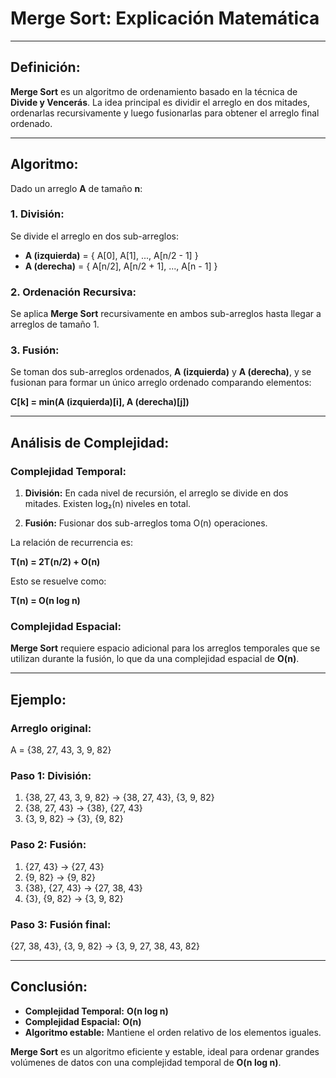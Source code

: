 # Merge Sort: Explicación Matemática

---

## Definición:

**Merge Sort** es un algoritmo de ordenamiento basado en la técnica de **Divide y Vencerás**. La idea principal es dividir el arreglo en dos mitades, ordenarlas recursivamente y luego fusionarlas para obtener el arreglo final ordenado.

---

## Algoritmo:

Dado un arreglo **A** de tamaño **n**:

### 1. División:

Se divide el arreglo en dos sub-arreglos:

- **A (izquierda)** = { A[0], A[1], ..., A[n/2 - 1] }
- **A (derecha)** = { A[n/2], A[n/2 + 1], ..., A[n - 1] }

### 2. Ordenación Recursiva:

Se aplica **Merge Sort** recursivamente en ambos sub-arreglos hasta llegar a arreglos de tamaño 1.

### 3. Fusión:

Se toman dos sub-arreglos ordenados, **A (izquierda)** y **A (derecha)**, y se fusionan para formar un único arreglo ordenado comparando elementos:

**C[k] = min(A (izquierda)[i], A (derecha)[j])**

---

## Análisis de Complejidad:

### Complejidad Temporal:

1. **División:** En cada nivel de recursión, el arreglo se divide en dos mitades. Existen log₂(n) niveles en total.

2. **Fusión:** Fusionar dos sub-arreglos toma O(n) operaciones.

La relación de recurrencia es:

**T(n) = 2T(n/2) + O(n)**

Esto se resuelve como:

**T(n) = O(n log n)**

### Complejidad Espacial:

**Merge Sort** requiere espacio adicional para los arreglos temporales que se utilizan durante la fusión, lo que da una complejidad espacial de **O(n)**.

---

## Ejemplo:

### Arreglo original:

A = {38, 27, 43, 3, 9, 82}

### Paso 1: División:

1. {38, 27, 43, 3, 9, 82} → {38, 27, 43}, {3, 9, 82}
2. {38, 27, 43} → {38}, {27, 43}
3. {3, 9, 82} → {3}, {9, 82}

### Paso 2: Fusión:

1. {27, 43} → {27, 43}
2. {9, 82} → {9, 82}
3. {38}, {27, 43} → {27, 38, 43}
4. {3}, {9, 82} → {3, 9, 82}

### Paso 3: Fusión final:

{27, 38, 43}, {3, 9, 82} → {3, 9, 27, 38, 43, 82}

---

## Conclusión:

- **Complejidad Temporal:** **O(n log n)**
- **Complejidad Espacial:** **O(n)**
- **Algoritmo estable:** Mantiene el orden relativo de los elementos iguales.

**Merge Sort** es un algoritmo eficiente y estable, ideal para ordenar grandes volúmenes de datos con una complejidad temporal de **O(n log n)**.



